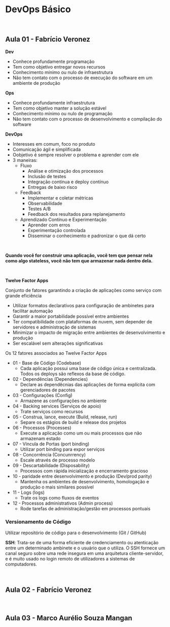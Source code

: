 # DevOps Básico


<br/>

## Aula 01 - Fabrício Veronez


**Dev**
* Conhece profundamente programação
* Tem como objetivo entregar novos recursos
* Conhecimento mínimo ou nulo de infraestrutura
* Não tem contato com o processo de execução do software em um ambiente de produção

**Ops**
* Conhece profundamente infraestrutura
* Tem como objetivo manter a solução estável
* Conhecimento mínimo ou nulo de programação
* Não tem contato com o processo de desenvolvimento e compilação do software

**DevOps**
* Interesses em comum, foco no produto
* Comunicação ágil e simplificada
* Oobjetivo é sempre resolver o problema e aprender com ele
* 3 maneiras: 
  - Fluxo
    + Análise e otimização dos processos
    + Inclusão de testes
    + Integração contínua e deploy contínuo
    + Entregas de baixo risco
  - Feedback
    + Implementar e coletar métricas
    + Observabilidade
    + Testes A/B
    + Feedback dos resultados para replanejamento
  - Aprendizado Contínuo e Experimentação
    + Aprender com erros
    + Experimentação controlada
    + Disseminar o conhecimento e padronizar o que dá certo

<br/>

**Quando você for construir uma aplicação, você tem que pensar nela como algo stateless, você não tem que armazenar nada dentro dela.**

<br/>

**Twelve Factor Apps**

Conjunto de fatores garantindo a criação de aplicações como serviço com grande eficiência

* Utilizar formatos declarativos para configuração de ambinetes para facilitar automação
* Garantir a maior portabilidade possível entre ambientes
* Ter compatibilidade com plataformas de nuvem, sem depender de servidores e administração de sistemas
* Minimizar o impacto de migração entre ambientes de desenvolvimento e produção
* Ser escalável sem alterações significativas

Os 12 fatores associados ao Twelve Factor Apps

* 01 - Base de Código (Codebase)
  - Cada aplicação possui uma base de código única e centralizada. Todos os deploys são reflexos da base de código.
* 02 - Dependências (Dependencies)
  - Declare as dependêcnias das aplicações de forma explícita com gerenciadores de pacotes
* 03 - Configurações (Config)
  - Armazene as configurações no ambiente
* 04 - Backing services (Serviços de apoio)
  - Trate serviços como recursos
* 05 - Construa, lance, execute (Build, release, run)
  - Separe os estágios de build e release dos projetos
* 06 - Processos (Processes)
  - Execute a aplicação como um ou mais processos que não armazenam estado
* 07 - Víncula de Portas (port binding)
  - Utilizar port binding para expor serviços
* 08 - Concorrência (Concunrrency)
  - Escale através de processo modelo
* 09 - Descartabilidade (Disposability)
  - Processos com rápida inicialização e encerramento gracioso
* 10 - paridade entre desenvolvimento e produção (Dev/prod parity)
  - Mantenha os ambientes de desenvolvimento, homologação e produção o mais similares possível
* 11 - Logs (logs)
  - Trate os logs como fluxos de eventos
* 12 - Processos administrativos (Admin process)
  - Rode tarefas de administração/gestão em processos pontuais


### Versionamento de Código

Utilizar repositório de código para o desenvolvimento (Git / GitHub)


**SSH**: Trata-se de uma forma eficiente de credenciamento ou atenticação entre um determinado ambinete e o usuário que o utiliza. O SSH fornece um canal seguro sobre uma rede insegura em uma arquitetura cliente-servidor, e é muito usado no login remoto de utilizadores a sistemas de computadores.

<br/>

## Aula 02 - Fabrício Veronez

<br/>

## Aula 03 - Marco Aurélio Souza Mangan

